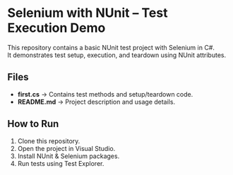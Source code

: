 # Selenium with NUnit – Test Execution Demo

This repository contains a basic NUnit test project with Selenium in C#.  
It demonstrates test setup, execution, and teardown using NUnit attributes.

## Files
- **first.cs** → Contains test methods and setup/teardown code.
- **README.md** → Project description and usage details.

## How to Run
1. Clone this repository.
2. Open the project in Visual Studio.
3. Install NUnit & Selenium packages.
4. Run tests using Test Explorer.
